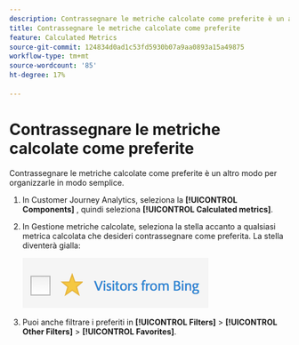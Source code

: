 ```yaml
---
description: Contrassegnare le metriche calcolate come preferite è un altro modo per organizzarle in modo semplice.
title: Contrassegnare le metriche calcolate come preferite
feature: Calculated Metrics
source-git-commit: 124834d0ad1c53fd5930b07a9aa0893a15a49875
workflow-type: tm+mt
source-wordcount: '85'
ht-degree: 17%

---
```


# Contrassegnare le metriche calcolate come preferite

Contrassegnare le metriche calcolate come preferite è un altro modo per organizzarle in modo semplice.

1. In Customer Journey Analytics, seleziona la **[!UICONTROL Components]** , quindi seleziona **[!UICONTROL Calculated metrics]**.

1. In Gestione metriche calcolate, seleziona la stella accanto a qualsiasi metrica calcolata che desideri contrassegnare come preferita. La stella diventerà gialla:

   ![](assets/favorites.png)

1. Puoi anche filtrare i preferiti in **[!UICONTROL Filters]** > **[!UICONTROL Other Filters]** > **[!UICONTROL Favorites]**.